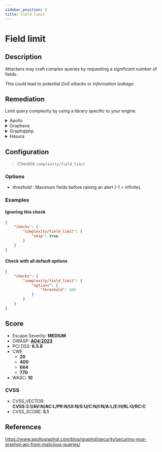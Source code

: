 ```yaml
---
sidebar_position: 6
title: Field limit
---
```


# Field limit

## Description

Attackers may craft complex queries by requesting a significant number of fields.

This could lead to potential *DoS attacks* or *information leakage*.

## Remediation

Limit query complexity by using a library specific to your engine.


<details>
    <summary>Apollo</summary>

Add a module to compute query complexity and set a threshold so that overly broad requests get canceled.

For a user-friendly module which requires no schema modification whatsoever, check out the [graphql-validation-complexity](https://github.com/4Catalyzer/graphql-validation-complexity) module.

```javascript
import { createComplexityLimitRule } from 'graphql-validation-complexity';

const ComplexityLimitRule = createComplexityLimitRule(1000);

const apolloServer = new ApolloServer({
    ...
    validationRules: [ComplexityLimitRule],
});
```

For a more customizable module that lets you manually configure the cost of each field/type of your schema, take a look at the [graphql-cost-analysis](https://github.com/pa-bru/graphql-cost-analysis) module.

This second option is best suited for a more realistic complexity estimator as all fields may not be equal in terms of complexity.

To learn more about complexity estimation, you can read: [Securing Your GraphQL API from Malicious Queries](https://www.apollographql.com/blog/graphql/security/securing-your-graphql-api-from-malicious-queries/).


Source: <https://escape.tech/blog/9-graphql-security-best-practices/>.


</details>

<details>
    <summary>Graphene</summary>

With `graphene-django`, it is possible to implement a custom GraphQL backend to limit query complexity, such as this one:
[graphene-django query cost analysis / complexity limits](https://gist.github.com/thibaudlabat/7b86f1a4da34eccfbfa524ca7359e87c).


</details>

<details>
    <summary>Graphqlphp</summary>

```php
use GraphQL\GraphQL;
use GraphQL\Validator\Rules\QueryComplexity;
use GraphQL\Validator\DocumentValidator;

$rule = new QueryComplexity($maxQueryComplexity = 100);
DocumentValidator::addRule($rule);

GraphQL::executeQuery(/*...*/);
```

Source: <https://github.com/webonyx/graphql-php/blob/master/docs/security.md#query-complexity-analysis>


</details>

<details>
    <summary>Hasura</summary>

Limit the number of fecthed fields with Response Limiting.
To learn how to implement it, check out [Hasura's Response Limiting guide](https://hasura.io/learn/graphql/hasura-advanced/security/5-response-limit/).


</details>

## Configuration

> CheckId: `complexity/field_limit`

### Options

- *threshold* : Maximum fields before raising an alert (-1 = infinite).



### Examples


#### Ignoring this check

```json
{
    "checks": {
        "complexity/field_limit": {
            "skip": true
        }
    }
}
```


#### Check with all default options

```json
{
    "checks": {
        "complexity/field_limit": {
            "options": {
                "threshold": 100
            }
        }
    }
}
```




## Score

- Escape Severity: **<span className="medium-severity">MEDIUM</span>**
- OWASP: **[A04:2023](https://github.com/OWASP/API-Security/blob/master/2023/en/src/0xa4-unrestricted-resource-consumption.md)**
- PCI DSS: **6.5.8**
- CWE
  - **20**
  - **400**
  - **664**
  - **770**
- WASC: **10**



### CVSS

- CVSS_VECTOR: **CVSS:3.1/AV:N/AC:L/PR:N/UI:N/S:U/C:N/I:N/A:L/E:H/RL:O/RC:C**
- CVSS_SCORE: **5.1**

## References

https://www.apollographql.com/blog/graphql/security/securing-your-graphql-api-from-malicious-queries/
